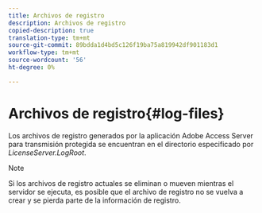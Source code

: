 ```yaml
---
title: Archivos de registro
description: Archivos de registro
copied-description: true
translation-type: tm+mt
source-git-commit: 89bdda1d4bd5c126f19ba75a819942df901183d1
workflow-type: tm+mt
source-wordcount: '56'
ht-degree: 0%

---
```



# Archivos de registro{#log-files}

Los archivos de registro generados por la aplicación Adobe Access Server para transmisión protegida se encuentran en el directorio especificado por *LicenseServer.LogRoot*.

>[!NOTE]
>
>Si los archivos de registro actuales se eliminan o mueven mientras el servidor se ejecuta, es posible que el archivo de registro no se vuelva a crear y se pierda parte de la información de registro.

